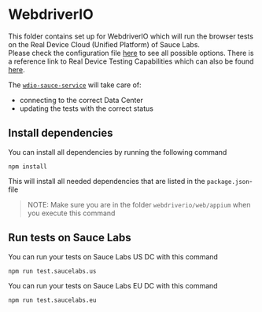 # WebdriverIO
This folder contains set up for WebdriverIO which will run the browser tests on the Real Device Cloud (Unified Platform) 
of Sauce Labs.\
Please check the configuration file [here](test/configs/wdio.saucelabs.conf.js) to see all possible options. There is a
reference link to Real Device Testing Capabilities which can also be found [here](https://wiki.saucelabs.com/display/DOCS/Appium+Capabilities+for+Real+Device+Testing).

The [`wdio-sauce-service`](https://webdriver.io/docs/sauce-service.html) will take care of:
- connecting to the correct Data Center
- updating the tests with the correct status 

## Install dependencies
You can install all dependencies by running the following command

    npm install
    
This will install all needed dependencies that are listed in the `package.json`-file

> NOTE: Make sure you are in the folder `webdriverio/web/appium` when you execute this command

## Run tests on Sauce Labs
You can run your tests on Sauce Labs US DC with this command

    npm run test.saucelabs.us

You can run your tests on Sauce Labs EU DC with this command

    npm run test.saucelabs.eu
